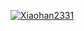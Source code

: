[![Xiaohan2331](https://github-readme-stats.vercel.app/api?username=Xiaohan2331)](https://github.com/anuraghazra/github-readme-stats)
